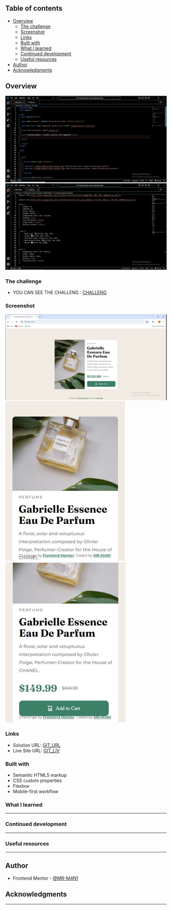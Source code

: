 ## Table of contents

- [Overview](#overview)
  - [The challenge](#the-challenge)
  - [Screenshot](#screenshot)
  - [Links](#links)
  - [Built with](#built-with)
  - [What I learned](#what-i-learned)
  - [Continued development](#continued-development)
  - [Useful resources](#useful-resources)
- [Author](#author)
- [Acknowledgments](#acknowledgments)


## Overview

![](./images/HTML_overview.JPG)
![](./images/CSS_overview.JPG)


### The challenge

 - YOU CAN SEE THE CHALLENG : [CHALLENG](https://www.frontendmentor.io/challenges/product-preview-card-component-GO7UmttRfa/hub)

### Screenshot

![](./images/screenshot_desktop.JPG)
![](./images/screenshot_mobile_1.JPG)
![](./images/screenshot_mobile_2.JPG)


### Links

- Solution URL: [GIT_URL](https://github.com/MR-M4N1/Product_preview_card_component)
- Live Site URL: [GIT_LIV](https://mr-m4n1.github.io/Product_preview_card_component/)


### Built with

- Semantic HTML5 markup
- CSS custom properties
- Flexbox
- Mobile-first workflow


### What I learned

----------------------------------

### Continued development

----------------------------------

### Useful resources

---------------------------------

## Author

- Frontend Mentor - [@MR-M4N1](https://www.frontendmentor.io/profile/MR-M4N1)

## Acknowledgments

--------------------------------
